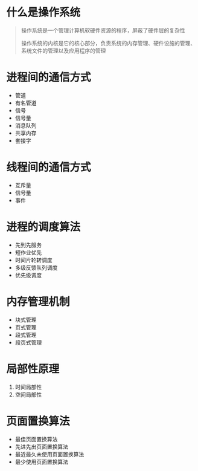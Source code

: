 # 什么是操作系统

> 操作系统是一个管理计算机软硬件资源的程序，屏蔽了硬件层的复杂性
>
> 操作系统的内核是它的核心部分，负责系统的内存管理、硬件设施的管理、系统文件的管理以及应用程序的管理

# 进程间的通信方式

- 管道
- 有名管道
- 信号
- 信号量
- 消息队列
- 共享内存
- 套接字

# 线程间的通信方式

- 互斥量
- 信号量
- 事件

# 进程的调度算法

- 先到先服务
- 短作业优先
- 时间片轮转调度
- 多级反馈队列调度
- 优先级调度

# 内存管理机制

- 块式管理
- 页式管理
- 段式管理
- 段页式管理

# 局部性原理

1. 时间局部性
2. 空间局部性

# 页面置换算法

- 最佳页面置换算法
- 先进先出页面置换算法
- 最近最久未使用页面置换算法
- 最少使用页面置换算法